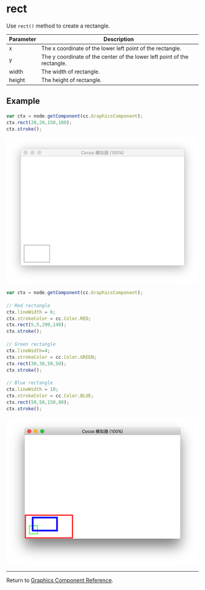 # rect

Use `rect()` method to create a rectangle.

| Parameter | Description |
| -------------- | ----------- |
| x | The x coordinate of the lower left point of the rectangle. |
| y | The y coordinate of the center of the lower left point of the rectangle. |
| width | The width of rectangle. |
| height | The height of rectangle. |

## Example

```javascript
var ctx = node.getComponent(cc.GraphicsComponent);
ctx.rect(20,20,150,100);
ctx.stroke();
```

<a href="rect.png"><img src="rect.png"></a>

```javascript
var ctx = node.getComponent(cc.GraphicsComponent);

// Red rectangle
ctx.lineWidth = 6;
ctx.strokeColor = cc.Color.RED;
ctx.rect(5,5,290,140);
ctx.stroke();

// Green rectangle
ctx.lineWidth=4;
ctx.strokeColor = cc.Color.GREEN;
ctx.rect(30,30,50,50);
ctx.stroke();

// Blue rectangle
ctx.lineWidth = 10;
ctx.strokeColor = cc.Color.BLUE;
ctx.rect(50,50,150,80);
ctx.stroke();
```

<a href="rect2.png"><img src="rect2.png"></a>

<hr>

Return to [Graphics Component Reference](../graphics.md).
